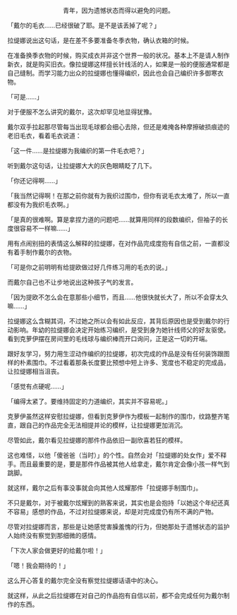 <p align="center">青年，因为遗憾状态而得以避免的问题。</p>

「戴尔的毛衣……已经很破了耶。是不是该丢掉了呢？」

拉缇娜说出这句话，是在差不多要准备冬季衣物，确认衣箱的时候。

在准备换季衣物的时候，购买成衣并非这个世界一般的状况。基本上不是请人制作新衣，就是购买旧衣。像拉缇娜这样擅长针线活的人，如果是一般的便服通常都是自己缝制。而学习能力出众的拉缇娜也懂得编织，因此也会自己编织许多御寒衣物。

「可是……」

对于便服不怎么讲究的戴尔，这次却罕见地显得犹豫。

戴尔双手拉起那尽管每当出现毛球都会细心去除，但还是难掩各种摩擦破损痕迹的老旧毛衣，看着毛衣说道：

「这一件……是拉缇娜为我编织的第一件毛衣吧？」

听到戴尔这句话，让拉缇娜大大的灰色眼睛眨了几下。

「你还记得啊……」

「我当然记得啊！在那之前你就有为我织过围巾，但你有说毛衣太难了，所以一直都没有为我织毛衣啊。」

「是真的很难啊。算是拿捏力道的问题吧……就算用同样的段数编织，但袖子的长度很容易不一样嘛……」

用有点闹别扭的表情这么解释的拉缇娜，在对作品完成度抱有自信之前，一直都没有着手制作戴尔的衣物。

「可是你之前明明有给提欧做过好几件练习用的毛衣的说。」

而戴尔自己也不让步地说出这种孩子气的发言。

「因为提欧不怎么会在意那些小细节，而且……他很快就长大了，所以不会穿太久嘛……」

拉缇娜这么含糊其词，不过她之所以会有如此反应，其背后原因也是受到戴尔的行动影响。年幼的拉缇娜会决定开始练习编织，是受到身为她针线师父的好友驱使。看到克萝伊摆在房间里的毛线球与编织棒而开口询问，正是这一切的开端。

跟好友学习，努力用生涩动作编织的拉缇娜，初次完成的作品是没有任何装饰跟图样的朴素围巾。不过看着那条长度要比预想中短上许多、宽度也不稳定的完成品，让拉缇娜相当沮丧。

「感觉有点硬呢……」

「编得太紧了。要维持固定的力道编织，其实并不容易呢。」

克萝伊虽然这样安慰拉缇娜，但看到克萝伊作为模板一起制作的围巾，纹路整齐笔直，跟自己的作品完全无法相提并论的模样，让拉缇娜更加消沉。

尽管如此，戴尔看见拉缇娜的那件作品依旧一副欣喜若狂的模样。

这也难怪，以他「傻爸爸（当时）」的个性。自然会对「拉缇娜的处女作」爱不释手。而且最重要的是，要是那件作品被其他人给拿走，戴尔肯定会像小孩一样气到跳脚。

就这样，戴尔之后有事没事就会向其他人炫耀那件「拉缇娜手制围巾」。

不只是戴尔，对于被戴尔炫耀到的熟客来说，其实也是会抱持「以她这个年纪还真不容易」感想的作品，不过对拉缇娜来说，却是对完成度仍有所不满的产物。

尽管对拉缇娜而言，那些是让她感觉害臊羞愧的行为，但她那处于遗憾状态的监护人始终没有察觉到那细微的感情。

「下次人家会做更好的给戴尔啦！」

「嗯！我会期待的！」

这么开心答复的戴尔完全没有察觉拉缇娜话语中的决心。

就这样，从此之后拉缇娜在对自己的作品抱有自信以前，都不会完成任何为戴尔制作的东西。

